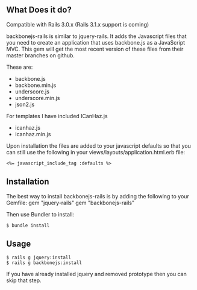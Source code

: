 What Does it do?
----------------

Compatible with Rails 3.0.x (Rails 3.1.x support is coming)

backbonejs-rails is similar to jquery-rails. It adds the Javascript files that you need to create an application that uses backbone.js as a JavaScript MVC. This gem will get the most recent version of these files from their master branches on github.

These are:

* backbone.js
* backbone.min.js
* underscore.js
* underscore.min.js
* json2.js

For templates I have included ICanHaz.js

* icanhaz.js
* icanhaz.min.js

Upon installation the files are added to your javascript defaults so that you can still use the following in your views/layouts/application.html.erb file:

    <%= javascript_include_tag :defaults %>

Installation
------------

The best way to install backbonejs-rails is by adding the following to your Gemfile:
    gem "jquery-rails"
    gem "backbonejs-rails"

Then use Bundler to install:

    $ bundle install

Usage
-------

    $ rails g jquery:install
    $ rails g backbonejs:install

If you have already installed jquery and removed prototype then you can skip that step.
